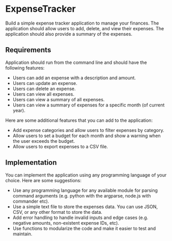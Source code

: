 # ExpenseTracker


Build a simple expense tracker application to manage your finances. The application should allow users to add, delete, and view their expenses. The application should also provide a summary of the expenses.

## Requirements

Application should run from the command line and should have the following features:

- Users can add an expense with a description and amount.
- Users can update an expense.
- Users can delete an expense.
- Users can view all expenses.
- Users can view a summary of all expenses.
- Users can view a summary of expenses for a specific month (of current year).

Here are some additional features that you can add to the application:

- Add expense categories and allow users to filter expenses by category.
- Allow users to set a budget for each month and show a warning when the user exceeds the budget.
- Allow users to export expenses to a CSV file.

## Implementation

You can implement the application using any programming language of your choice. Here are some suggestions:

- Use any programming language for any available module for parsing command arguments (e.g. python with the argparse, node.js with commander etc).
- Use a simple text file to store the expenses data. You can use JSON, CSV, or any other format to store the data.
- Add error handling to handle invalid inputs and edge cases (e.g. negative amounts, non-existent expense IDs, etc).
- Use functions to modularize the code and make it easier to test and maintain.